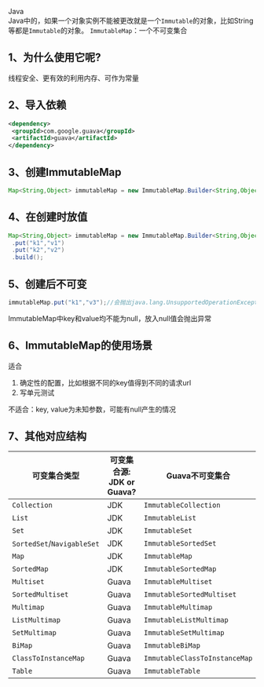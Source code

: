 Java<br />Java中的，如果一个对象实例不能被更改就是一个`Immutable`的对象，比如String等都是`Immutable`的对象。 `ImmutableMap`：一个不可变集合
<a name="acnRj"></a>
## 1、为什么使用它呢?
线程安全、更有效的利用内存、可作为常量
<a name="gZ0Uk"></a>
## 2、导入依赖
```xml
<dependency>
 <groupId>com.google.guava</groupId>
 <artifactId>guava</artifactId>
</dependency>
```
<a name="lzk9v"></a>
## 3、创建ImmutableMap
```java
Map<String,Object> immutableMap = new ImmutableMap.Builder<String,Object>().build();
```
<a name="Apgmh"></a>
## 4、在创建时放值
```java
Map<String,Object> immutableMap = new ImmutableMap.Builder<String,Object>()
 .put("k1","v1")
 .put("k2","v2")
 .build();
```
<a name="w8r9h"></a>
## 5、创建后不可变
```java
immutableMap.put("k1","v3");//会抛出java.lang.UnsupportedOperationException
```
ImmutableMap中key和value均不能为null，放入null值会抛出异常
<a name="TgZKj"></a>
## 6、ImmutableMap的使用场景
适合

1. 确定性的配置，比如根据不同的key值得到不同的请求url 
2. 写单元测试 

不适合：key, value为未知参数，可能有null产生的情况
<a name="bGBje"></a>
## 7、其他对应结构
| **可变集合类型** | **可变集合源: JDK or Guava?** | **Guava不可变集合** |
| --- | --- | --- |
| `Collection` | JDK | `ImmutableCollection` |
| `List` | JDK | `ImmutableList` |
| `Set` | JDK | `ImmutableSet` |
| `SortedSet`/`NavigableSet` | JDK | `ImmutableSortedSet` |
| `Map` | JDK | `ImmutableMap` |
| `SortedMap` | JDK | `ImmutableSortedMap` |
| `Multiset` | Guava | `ImmutableMultiset` |
| `SortedMultiset` | Guava | `ImmutableSortedMultiset` |
| `Multimap` | Guava | `ImmutableMultimap` |
| `ListMultimap` | Guava | `ImmutableListMultimap` |
| `SetMultimap` | Guava | `ImmutableSetMultimap` |
| `BiMap` | Guava | `ImmutableBiMap` |
| `ClassToInstanceMap` | Guava | `ImmutableClassToInstanceMap` |
| `Table` | Guava | `ImmutableTable` |

